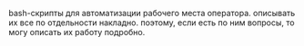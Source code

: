 bash-скрипты для автоматизации рабочего места оператора.
описывать их все по отдельности накладно.
поэтому, если есть по ним вопросы, то могу описать их работу подробно.
